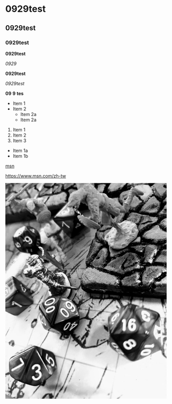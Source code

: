 # 0929test
## 0929test

### 0929test

**0929test**

_0929_

**0929test**

_0929test_ 

**09** **9** __tes__


* Item 1
* Item 2
  * Item 2a
  * Item 2a
  
 1. Item 1
 2. Item 2
 3. Item 3
   * Item 1a
   * Item 1b
  
[msn](https://www.msn.com/zh-tw)

<https://www.msn.com/zh-tw>

![石頭](BR.jpg "石頭")
